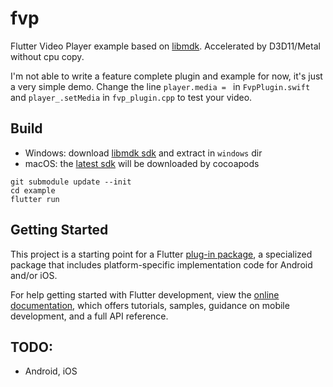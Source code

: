 # fvp

Flutter Video Player example based on [libmdk](https://github.com/wang-bin/mdk-sdk). Accelerated by D3D11/Metal without cpu copy.

I'm not able to write a feature complete plugin and example for now, it's just a very simple demo. Change the line `player.media = ` in `FvpPlugin.swift` and `player_.setMedia` in `fvp_plugin.cpp` to test your video.

## Build

- Windows: download [libmdk sdk](https://sourceforge.net/projects/mdk-sdk/files/nightly/mdk-sdk-windows-desktop-vs2022.7z/download) and extract in `windows` dir
- macOS: the [latest sdk](https://sourceforge.net/projects/mdk-sdk/files/nightly/mdk-sdk-apple.zip/download) will be downloaded by cocoapods

```
git submodule update --init
cd example
flutter run
```

## Getting Started

This project is a starting point for a Flutter
[plug-in package](https://flutter.dev/developing-packages/),
a specialized package that includes platform-specific implementation code for
Android and/or iOS.

For help getting started with Flutter development, view the
[online documentation](https://flutter.dev/docs), which offers tutorials,
samples, guidance on mobile development, and a full API reference.

## TODO:
- Android, iOS
